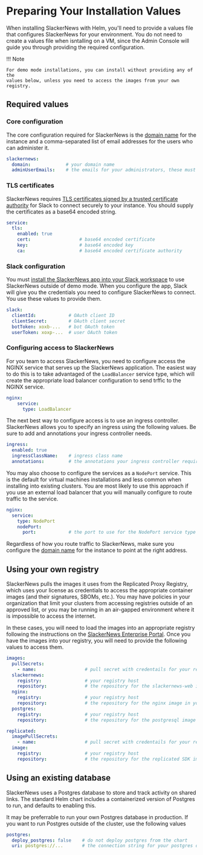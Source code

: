 # Preparing Your Installation Values

When installing SlackerNews with Helm, you'll need to provide a values file
that configures SlackerNews for your environment. You do not need to create a
values file when isntalling on a VM, since the Admin Console will guide you
through providing the required configuration.

!!! Note
    
    For demo mode installations, you can install without providing any of the
    values below, unless you need to access the images from your own registry.

## Required values

### Core configuration

The core configuration required for SlackerNews is the [domain name](/domain)
for the instance and a comma-separated list of email addresses for the users
who can administer it.

```yaml
slackernews:
  domain:             # your domain name
  adminUserEmails:    # the emails for your administrators, these must match the emails they use to login to Slack
```

### TLS certificates

SlackerNews requires [TLS certificates signed by a trusted certificate
authority](/domain) for Slack to connect securely to your instance. You should
supply the certificates as a base64 encoded string.

```yaml
service:
  tls:
    enabled: true
    cert:                  # base64 encoded certificate
    key:                   # base64 encoded key  
    ca:                    # base64 encoded certificate authority
```

### Slack configuration

You must [install the SlackerNews app into your Slack workspace](/slack) to
use SlackerNews outside of demo mode. When you configure the app, Slack will
give you the credentials you need to configure SlackerNews to connect. You use
these values to provide them.

```yaml
slack:
  clientId:            # OAuth client ID
  clientSecret:        # OAuth client secret
  botToken: xoxb-...   # bot OAuth token
  userToken: xoxp-...  # user OAuth token
```
### Configuring access to SlackerNews

For you team to access SlackerNews, you need to configure access the NGINX
service that serves up the SlackerNews application. The easiest way to do this
is to take advantaged of the `LoadBalancer` service type, which will create
the appropriate load balancer configuration to send trffic to the NGINX
service. 

```yaml
nginx:
    service:
      type: LoadBalancer
```
The next best way to configure access is to use an ingress controller.
SlackerNews allows you to specify an ingress using the following values. Be
sure to add and annotations your ingress controller needs.

```yaml
ingress:
  enabled: true
  ingressClassName:    # ingress class name
  annotations:         # the annotations your ingress controller requires
```

You may also choose to configure the services as a `NodePort` service. This is
the default for virtual machines installations and less common when installing
into existing clusters. You are most likely to  use this approach if you use
an external load balancer that you will manually configure to route traffic to
the service.

```yaml
nginx:
  service:
    type: NodePort
    nodePort:
      port:            # the port to use for the NodePort service type
```

Regardless of how you route traffic to SlackerNews, make sure you configure
the [domain name](/domain) for the instance to point at the right address.

## Using your own registry

SlackerNews pulls the images it uses from the Replicated Proxy Registry, which
uses your license as credentials to access the appropriate container images
(and their signatures, SBOMs, etc.). You may have policies in your
organization that limit your clusters from accessing registries outside of an
approved list, or you may be running in an air-gapped environment where it is
impossible to access the internet.

In these cases, you will need to load the images into an appropriate registry
following the instructions on the [SlackerNews Enterprise
Portal](https://enterprise.slackernews.io). Once you have the images into your
registry, you will need to provide the following values to access them.

```yaml
images:
  pullSecrets:
    - name:                  # pull secret with credentails for your registry
  slackernews:
    registry:                # your registry host
    repository:              # the repository for the slackernews-web image in your registry
  nginx:
    registry:                # your registry host
    repository:              # the repository for the nginx image in your registry
  postgres:
    registry:                # your registry host
    repository:              # the repository for the postgresql image in your registry

replicated:
  imagePullSecrets:
    - name:                  # pull secret with credentails for your registry
  image:
    registry:                # your registry host
    repository:              # the repository for the replicated SDK image in your registry
```

## Using an existing database

SlackerNews uses a Postgres database to store and track activity on shared
links. The standard Helm chart includes a containerized version of Postgres to
run, and defaults to enabling this.

It may be preferrable to run your own Postgres database in production. If you
want to run Postgres outside of the cluster, use the following values

```yaml
postgres:
  deploy_postgres: false    # do not deploy postgres from the chart
  uri: postgres://...       # the connection string for your postgres database
```

